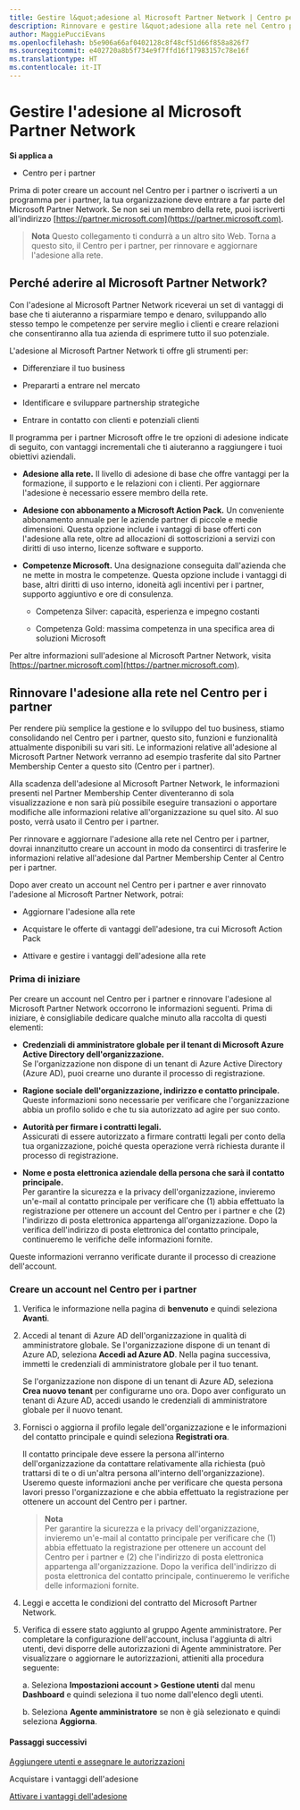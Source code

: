 ```yaml
---
title: Gestire l&quot;adesione al Microsoft Partner Network | Centro per i partner
description: Rinnovare e gestire l&quot;adesione alla rete nel Centro per i partner.
author: MaggiePucciEvans
ms.openlocfilehash: b5e906a66af0402128c8f48cf51d66f858a826f7
ms.sourcegitcommit: e402720a8b5f734e9f7ffd16f17983157c78e16f
ms.translationtype: HT
ms.contentlocale: it-IT
---
```

# <a name="manage-your-microsoft-partner-network-membership"></a>Gestire l'adesione al Microsoft Partner Network

**Si applica a**

-  Centro per i partner

Prima di poter creare un account nel Centro per i partner o iscriverti a un programma per i partner, la tua organizzazione deve entrare a far parte del Microsoft Partner Network. Se non sei un membro della rete, puoi iscriverti all'indirizzo [https://partner.microsoft.com](https://partner.microsoft.com).

>**Nota** Questo collegamento ti condurrà a un altro sito Web. Torna a questo sito, il Centro per i partner, per rinnovare e aggiornare l'adesione alla rete.

## <a name="why-join-the-microsoft-partner-network"></a>Perché aderire al Microsoft Partner Network?

Con l'adesione al Microsoft Partner Network riceverai un set di vantaggi di base che ti aiuteranno a risparmiare tempo e denaro, sviluppando allo stesso tempo le competenze per servire meglio i clienti e creare relazioni che consentiranno alla tua azienda di esprimere tutto il suo potenziale.

L'adesione al Microsoft Partner Network ti offre gli strumenti per:

- Differenziare il tuo business

- Prepararti a entrare nel mercato

- Identificare e sviluppare partnership strategiche

- Entrare in contatto con clienti e potenziali clienti

Il programma per i partner Microsoft offre le tre opzioni di adesione indicate di seguito, con vantaggi incrementali che ti aiuteranno a raggiungere i tuoi obiettivi aziendali.

- **Adesione alla rete.** Il livello di adesione di base che offre vantaggi per la formazione, il supporto e le relazioni con i clienti. Per aggiornare l'adesione è necessario essere membro della rete.

- **Adesione con abbonamento a Microsoft Action Pack.** Un conveniente abbonamento annuale per le aziende partner di piccole e medie dimensioni. Questa opzione include i vantaggi di base offerti con l'adesione alla rete, oltre ad allocazioni di sottoscrizioni a servizi con diritti di uso interno, licenze software e supporto.

- **Competenze Microsoft.** Una designazione conseguita dall'azienda che ne mette in mostra le competenze. Questa opzione include i vantaggi di base, altri diritti di uso interno, idoneità agli incentivi per i partner, supporto aggiuntivo e ore di consulenza.

  - Competenza Silver: capacità, esperienza e impegno costanti

  - Competenza Gold: massima competenza in una specifica area di soluzioni Microsoft

Per altre informazioni sull'adesione al Microsoft Partner Network, visita [https://partner.microsoft.com](https://partner.microsoft.com).  

## <a name="renew-your-network-membership-on-partner-center"></a>Rinnovare l'adesione alla rete nel Centro per i partner

Per rendere più semplice la gestione e lo sviluppo del tuo business, stiamo consolidando nel Centro per i partner, questo sito, funzioni e funzionalità attualmente disponibili su vari siti. Le informazioni relative all'adesione al Microsoft Partner Network verranno ad esempio trasferite dal sito Partner Membership Center a questo sito (Centro per i partner). 

Alla scadenza dell'adesione al Microsoft Partner Network, le informazioni presenti nel Partner Membership Center diventeranno di sola visualizzazione e non sarà più possibile eseguire transazioni o apportare modifiche alle informazioni relative all'organizzazione su quel sito. Al suo posto, verrà usato il Centro per i partner. 

Per rinnovare e aggiornare l'adesione alla rete nel Centro per i partner, dovrai innanzitutto creare un account in modo da consentirci di trasferire le informazioni relative all'adesione dal Partner Membership Center al Centro per i partner.  

Dopo aver creato un account nel Centro per i partner e aver rinnovato l'adesione al Microsoft Partner Network, potrai:

- Aggiornare l'adesione alla rete

- Acquistare le offerte di vantaggi dell'adesione, tra cui Microsoft Action Pack 

- Attivare e gestire i vantaggi dell'adesione alla rete

### <a name="before-you-begin"></a>Prima di iniziare

Per creare un account nel Centro per i partner e rinnovare l'adesione al Microsoft Partner Network occorrono le informazioni seguenti. Prima di iniziare, è consigliabile dedicare qualche minuto alla raccolta di questi elementi:
 
- **Credenziali di amministratore globale per il tenant di Microsoft Azure Active Directory dell'organizzazione.**  
Se l'organizzazione non dispone di un tenant di Azure Active Directory (Azure AD), puoi crearne uno durante il processo di registrazione.

- **Ragione sociale dell'organizzazione, indirizzo e contatto principale.**  
Queste informazioni sono necessarie per verificare che l'organizzazione abbia un profilo solido e che tu sia autorizzato ad agire per suo conto. 

- **Autorità per firmare i contratti legali.**  
Assicurati di essere autorizzato a firmare contratti legali per conto della tua organizzazione, poiché questa operazione verrà richiesta durante il processo di registrazione.

- **Nome e posta elettronica aziendale della persona che sarà il contatto principale.**   
Per garantire la sicurezza e la privacy dell'organizzazione, invieremo un'e-mail al contatto principale per verificare che (1) abbia effettuato la registrazione per ottenere un account del Centro per i partner e che (2) l'indirizzo di posta elettronica appartenga all'organizzazione. Dopo la verifica dell'indirizzo di posta elettronica del contatto principale, continueremo le verifiche delle informazioni fornite.
 
Queste informazioni verranno verificate durante il processo di creazione dell'account.
 
### <a name="create-a-partner-center-account"></a>Creare un account nel Centro per i partner

1. Verifica le informazione nella pagina di **benvenuto** e quindi seleziona **Avanti**.

2. Accedi al tenant di Azure AD dell'organizzazione in qualità di amministratore globale. Se l'organizzazione dispone di un tenant di Azure AD, seleziona **Accedi ad Azure AD**. Nella pagina successiva, immetti le credenziali di amministratore globale per il tuo tenant.  
  
   Se l'organizzazione non dispone di un tenant di Azure AD, seleziona **Crea nuovo tenant** per configurarne uno ora. Dopo aver configurato un tenant di Azure AD, accedi usando le credenziali di amministratore globale per il nuovo tenant.

3. Fornisci o aggiorna il profilo legale dell'organizzazione e le informazioni del contatto principale e quindi seleziona **Registrati ora**.  

   Il contatto principale deve essere la persona all'interno dell'organizzazione da contattare relativamente alla richiesta (può trattarsi di te o di un'altra persona all'interno dell'organizzazione). Useremo queste informazioni anche per verificare che questa persona lavori presso l'organizzazione e che abbia effettuato la registrazione per ottenere un account del Centro per i partner.

   >**Nota**<br>
   Per garantire la sicurezza e la privacy dell'organizzazione, invieremo un'e-mail al contatto principale per verificare che (1) abbia effettuato la registrazione per ottenere un account del Centro per i partner e (2) che l'indirizzo di posta elettronica appartenga all'organizzazione. Dopo la verifica dell'indirizzo di posta elettronica del contatto principale, continueremo le verifiche delle informazioni fornite.

4. Leggi e accetta le condizioni del contratto del Microsoft Partner Network. 

5. Verifica di essere stato aggiunto al gruppo Agente amministratore. Per completare la configurazione dell'account, inclusa l'aggiunta di altri utenti, devi disporre delle autorizzazioni di Agente amministratore. Per visualizzare o aggiornare le autorizzazioni, attieniti alla procedura seguente:

     a. Seleziona **Impostazioni account > Gestione utenti** dal menu **Dashboard** e quindi seleziona il tuo nome dall'elenco degli utenti. 

     b. Seleziona **Agente amministratore** se non è già selezionato e quindi seleziona **Aggiorna**. 


#### <a name="next-steps"></a>Passaggi successivi

[Aggiungere utenti e assegnare le autorizzazioni](create-user-accounts-and-set-permissions.md)

Acquistare i vantaggi dell'adesione

[Attivare i vantaggi dell'adesione](manage-your-partner-network-benefits.md)

